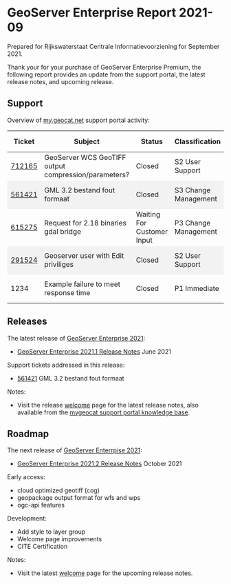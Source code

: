 # GeoServer Enterprise Report 2021-09

Prepared for Rijkswaterstaat Centrale Informatievoorziening for September 2021.

Thank your for your purchase of GeoServer Enterprise Premium, the following report provides an update from the support portal, the latest release notes, and upcoming release.

## Support

Overview of [my.geocat.net](https://my.geocat.net/) support portal activity:

<style>
  tr:nth-child(even) {
    background-color: #f2f2f2;}
  }
</style>

| Ticket                                                               | Subject                                              | Status                     | Classification       | Opened           | Response Time | Resolved Time   |
|----------------------------------------------------------------------|------------------------------------------------------|----------------------------|----------------------|------------------|---------------|-----------------|
| [712165](https://my.geocat.net/viewticket.php?tid=712165&c=cmi9f7H9) | GeoServer WCS GeoTIFF output compression/parameters? | Closed                     | S2 User Support      | 2020-09-17 14:32 | 4 hours       | 16 hours        |
| [561421](https://my.geocat.net/viewticket.php?tid=561421&c=L5jarUvv) | GML 3.2 bestand fout formaat                         | Closed                     | S3 Change Management | 2021-02-23 08:00 | 3 hours       | 3 days          |
| [615275](https://my.geocat.net/viewticket.php?tid=615275&c=mnI087zX) | Request for 2.18 binaries gdal bridge                | Waiting For Customer Input | P3 Change Management | 2021-03-18 10:41 | 2 days        |                 |
| [291524](https://my.geocat.net/viewticket.php?tid=291524&c=JBfaQ7Dm) | Geoserver user with Edit priviliges                  | Closed                     | S2 User Support      | 2021-08-26 15:14 | 7 hours       | 23 hours        |
| 1234                                                                 | Example failure to meet response time                | Closed                     | P1 Immediate         | 2021-07-15 05:00 | 4 hours       | 6 hours         |

## Releases

The latest release of [GeoServer Enterprise 2021](https://www.geocat.net/docs/geoserver-enterprise/2021/):
  
* [GeoServer Enterprise 2021.1 Release Notes](https://www.geocat.net/docs/geoserver-enterprise/2021/welcome/release_notes_2021.1.html) June 2021

Support tickets addressed in this release:

* [561421](https://my.geocat.net/viewticket.php?tid=561421&c=L5jarUvv) GML 3.2 bestand fout formaat

Notes:

* Visit the release [welcome](https://www.geocat.net/docs/geoserver-enterprise/2021/welcome/index.html) page for the latest release notes,
  also available from the [mygeocat support portal knowledge base](https://my.geocat.net/knowledgebase/130/GeoServer-Enterprise).

## Roadmap

The next release of [GeoServer Enterrpise 2021](https://www.geocat.net/docs/geoserver-enterprise/latest/):
  
* [GeoServer Enterprise 2021.2 Release Notes](https://www.geocat.net/docs/geoserver-enterprise/latest/welcome/release_notes_2021.2.html) October 2021

Early access:

* cloud optimized geotiff (cog)
* geopackage output format for wfs and wps
* ogc-api features

Development:

* Add style to layer group
* Welcome page improvements
* CITE Certification

Notes:

* Visit the latest [welcome](https://www.geocat.net/docs/geoserver-enterprise/latest/welcome/index.html) page for the upcoming release notes.
